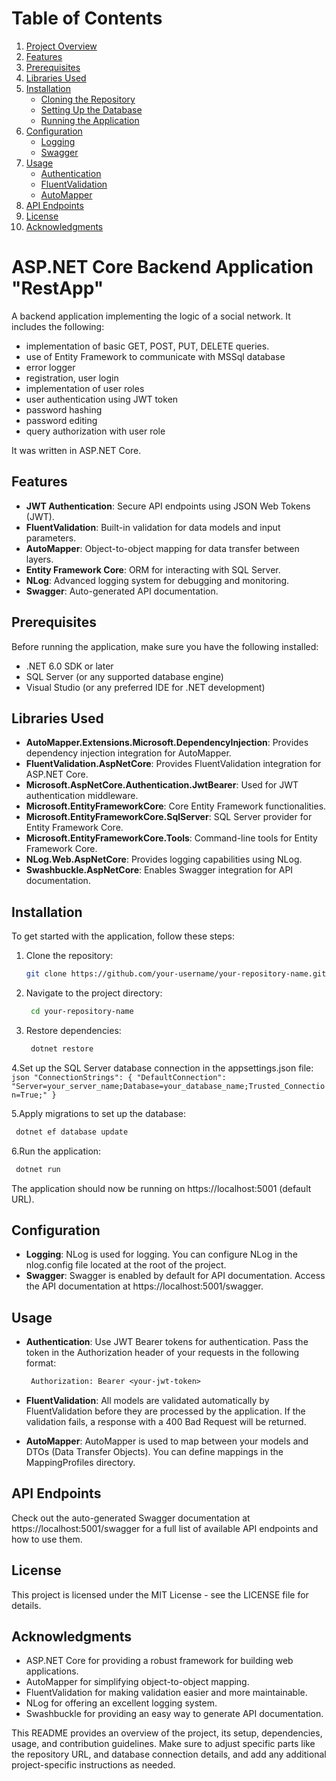 # Table of Contents

1. [Project Overview](#ASP.NET-Core-Backend-Application "RestApp")
2. [Features](#features)
3. [Prerequisites](#prerequisites)
4. [Libraries Used](#libraries-used)
5. [Installation](#installation)
   - [Cloning the Repository](#cloning-the-repository)
   - [Setting Up the Database](#setting-up-the-database)
   - [Running the Application](#running-the-application)
6. [Configuration](#configuration)
   - [Logging](#logging)
   - [Swagger](#swagger)
7. [Usage](#usage)
   - [Authentication](#authentication)
   - [FluentValidation](#fluentvalidation)
   - [AutoMapper](#automapper)
8. [API Endpoints](#api-endpoints)
10. [License](#license)
11. [Acknowledgments](#acknowledgments)

# ASP.NET Core Backend Application "RestApp"

A backend application implementing the logic of a social network. It includes the following:
- implementation of basic GET, POST, PUT, DELETE queries.
- use of Entity Framework to communicate with MSSql database
- error logger
- registration, user login
- implementation of user roles
- user authentication using JWT token 
- password hashing
- password editing
- query authorization with user role

It was written in ASP.NET Core.

## Features

- **JWT Authentication**: Secure API endpoints using JSON Web Tokens (JWT).
- **FluentValidation**: Built-in validation for data models and input parameters.
- **AutoMapper**: Object-to-object mapping for data transfer between layers.
- **Entity Framework Core**: ORM for interacting with SQL Server.
- **NLog**: Advanced logging system for debugging and monitoring.
- **Swagger**: Auto-generated API documentation.

## Prerequisites

Before running the application, make sure you have the following installed:

- .NET 6.0 SDK or later
- SQL Server (or any supported database engine)
- Visual Studio (or any preferred IDE for .NET development)

## Libraries Used

- **AutoMapper.Extensions.Microsoft.DependencyInjection**: Provides dependency injection integration for AutoMapper.
- **FluentValidation.AspNetCore**: Provides FluentValidation integration for ASP.NET Core.
- **Microsoft.AspNetCore.Authentication.JwtBearer**: Used for JWT authentication middleware.
- **Microsoft.EntityFrameworkCore**: Core Entity Framework functionalities.
- **Microsoft.EntityFrameworkCore.SqlServer**: SQL Server provider for Entity Framework Core.
- **Microsoft.EntityFrameworkCore.Tools**: Command-line tools for Entity Framework Core.
- **NLog.Web.AspNetCore**: Provides logging capabilities using NLog.
- **Swashbuckle.AspNetCore**: Enables Swagger integration for API documentation.

## Installation

To get started with the application, follow these steps:

1. Clone the repository:

   ```bash
   git clone https://github.com/your-username/your-repository-name.git
   ```
   
2. Navigate to the project directory:
   ```bash
    cd your-repository-name
   ```

3. Restore dependencies:
   ```bash
    dotnet restore
   ```
   
4.Set up the SQL Server database connection in the appsettings.json file:
    ```json
    "ConnectionStrings": {
      "DefaultConnection": "Server=your_server_name;Database=your_database_name;Trusted_Connection=True;"
    }
    ```
    
5.Apply migrations to set up the database:
   ```bash
    dotnet ef database update
   ```
6.Run the application:
   ```bash
    dotnet run
   ```
The application should now be running on https://localhost:5001 (default URL).

## Configuration
- **Logging**: NLog is used for logging. You can configure NLog in the nlog.config file located at the root of the project.
- **Swagger**: Swagger is enabled by default for API documentation. Access the API documentation at https://localhost:5001/swagger.

## Usage
- **Authentication**: Use JWT Bearer tokens for authentication. Pass the token in the Authorization header of your requests in the following format:

   ```makefile
    Authorization: Bearer <your-jwt-token>
   ```

- **FluentValidation**: All models are validated automatically by FluentValidation before they are processed by the application. If the validation fails, a response with a 400 Bad Request will be returned.

- **AutoMapper**: AutoMapper is used to map between your models and DTOs (Data Transfer Objects). You can define mappings in the MappingProfiles directory.

## API Endpoints
Check out the auto-generated Swagger documentation at https://localhost:5001/swagger for a full list of available API endpoints and how to use them.

## License
This project is licensed under the MIT License - see the LICENSE file for details.

## Acknowledgments
- ASP.NET Core for providing a robust framework for building web applications.
- AutoMapper for simplifying object-to-object mapping.
- FluentValidation for making validation easier and more maintainable.
- NLog for offering an excellent logging system.
- Swashbuckle for providing an easy way to generate API documentation.

This README provides an overview of the project, its setup, dependencies, usage, and contribution guidelines. Make sure to adjust specific parts like the repository URL, and database connection details, and add any additional project-specific instructions as needed.

